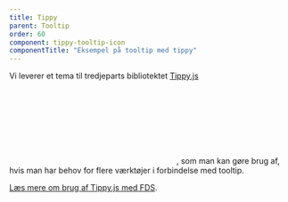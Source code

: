 ```yaml
---
title: Tippy
parent: Tooltip
order: 60
component: tippy-tooltip-icon
componentTitle: "Eksempel på tooltip med tippy"
---
```


Vi leverer et tema til tredjeparts bibliotektet <a href="https://atomiks.github.io/tippyjs/" class="icon-link">Tippy.js<svg class="icon-svg" focusable="false" aria-hidden="true"><use xlink:href="#open-in-new"></use></svg></a>, som man kan gøre brug af, hvis man har behov for flere værktøjer i forbindelse med tooltip.

<a href="/udvidelser/tippy/">Læs mere om brug af Tippy.js med FDS</a>.

